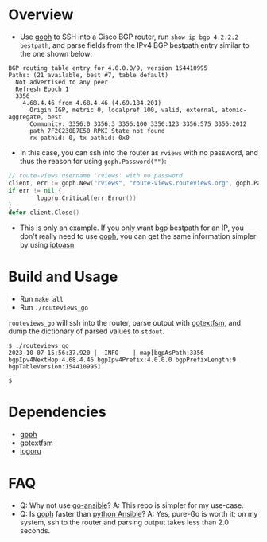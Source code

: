 

# Overview

- Use [goph](https://github.com/melbahja/goph/) to SSH into a Cisco BGP router, run `show ip bgp 4.2.2.2 bestpath`, and parse fields from the IPv4 BGP bestpath entry similar to the one shown below:

```
BGP routing table entry for 4.0.0.0/9, version 154410995
Paths: (21 available, best #7, table default)
  Not advertised to any peer
  Refresh Epoch 1
  3356
    4.68.4.46 from 4.68.4.46 (4.69.184.201)
      Origin IGP, metric 0, localpref 100, valid, external, atomic-aggregate, best
      Community: 3356:0 3356:3 3356:100 3356:123 3356:575 3356:2012
      path 7F2C230B7E50 RPKI State not found
      rx pathid: 0, tx pathid: 0x0
```

- In this case, you can ssh into the router as `rviews` with no password, and thus the reason for using `goph.Password("")`:

```go
// route-views username 'rviews' with no password
client, err := goph.New("rviews", "route-views.routeviews.org", goph.Password(""))
if err != nil {
        logoru.Critical(err.Error())
}
defer client.Close()
```

- This is only an example.  If you only want bgp bestpath for an IP, you don't really need to use [goph](https://github.com/melbahja/goph/), you can get the same information simpler by using [iptoasn](https://github.com/jamesog/iptoasn/).

# Build and Usage

- Run `make all`
- Run `./routeviews_go`

`routeviews_go` will ssh into the router, parse output with [gotextfsm](https://github.com/sirikothe/gotextfsm/), and dump the dictionary of parsed values to `stdout`.

```
$ ./routeviews_go
2023-10-07 15:56:37.920 |  INFO    | map[bgpAsPath:3356 bgpIpv4NextHop:4.68.4.46 bgpIpv4Prefix:4.0.0.0 bgpPrefixLength:9 bgpTableVersion:154410995]

$
```

# Dependencies

- [goph](https://github.com/melbahja/goph/)
- [gotextfsm](https://github.com/sirikothe/gotextfsm/)
- [logoru](https://github.com/gleich/logoru/)

# FAQ

- Q: Why not use [go-ansible](https://github.com/apenella/go-ansible)?  A: This repo is simpler for my use-case.
- Q: Is [goph](https://github.com/melbahja/goph) faster than [python Ansible](https://github.com/ansible/ansible)?  A: Yes, pure-Go is worth it; on my system, ssh to the router and parsing output takes less than 2.0 seconds.

